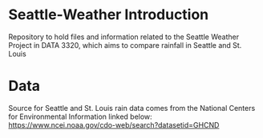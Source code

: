 # Seattle-Weather Introduction
Repository to hold files and information related to the Seattle Weather Project in DATA 3320, which aims to compare rainfall in Seattle and St. Louis

# Data
Source for Seattle and St. Louis rain data comes from the National Centers for Environmental Information linked below:
  https://www.ncei.noaa.gov/cdo-web/search?datasetid=GHCND
